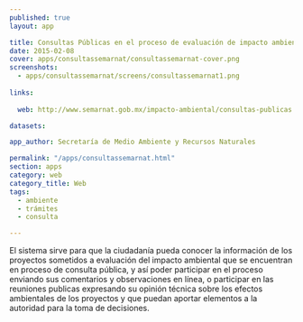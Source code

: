 ```yaml
---
published: true
layout: app

title: Consultas Públicas en el proceso de evaluación de impacto ambiental
date: 2015-02-08
cover: apps/consultassemarnat/consultassemarnat-cover.png
screenshots:
  - apps/consultassemarnat/screens/consultassemarnat1.png
  
links:
  
  web: http://www.semarnat.gob.mx/impacto-ambiental/consultas-publicas

datasets:

app_author: Secretaría de Medio Ambiente y Recursos Naturales

permalink: "/apps/consultassemarnat.html"
section: apps
category: web
category_title: Web
tags:
  - ambiente
  - trámites
  - consulta

---
```


El sistema sirve para que la ciudadanía pueda conocer la información de los proyectos sometidos a evaluación del impacto ambiental que se encuentran en proceso de consulta pública, y así poder participar en el proceso enviando sus comentarios y observaciones en línea, o participar en las reuniones publicas expresando su opinión técnica sobre los efectos ambientales de los proyectos y que puedan aportar elementos a la autoridad para la toma de decisiones.